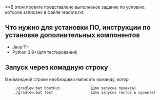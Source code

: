 **В этом проекте представлено выполненое задание по условию.
которое записано в файле readme.txt.

## Что нужно для установки ПО, инструкции по установке дополнительных компонентов
- Java 11+
- Python 3.8+(для тестирования)

## Запуск через комадную строку
В командной строке необходимо написать команду, котор

        ./gradlew.bat bootRun              (Для запуска проекта)
        ./gradlew.bat test                 (Для запуска тестов в проекте)


